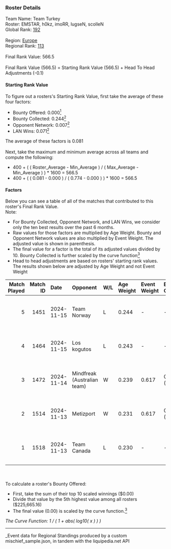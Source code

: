 ### Roster Details<br />
Team Name: Team Turkey<br />
Roster: EMSTAR, h0kz, imoRR, lugseN, scolleN<br />
Global Rank: [192](../../standings_global_2025_04_07.md)<br />
<br />
Region: [Europe]( ../../standings_europe_2025_04_07.md)<br />
Regional Rank: [113]( ../../standings_europe_2025_04_07.md)<br />
<br />
Final Rank Value:  566.5<br />
<br />
Final Rank Value (566.5) = Starting Rank Value (566.5) + Head To Head Adjustments (-0.1)<br />

#### Starting Rank Value<br />
To figure out a rosters's Starting Rank Value, first take the average of these four factors:<br />
- Bounty Offered: 0.000[<sup>1</sup>](#table2)
- Bounty Collected: 0.244[<sup>2</sup>](#table1)
- Opponent Network: 0.007[<sup>2</sup>](#table1)
- LAN Wins: 0.071[<sup>2</sup>](#table1)

The average of these factors is 0.081<br />
<br />
Next, take the maximum and minimum average across all teams and compute the following:<br />
- 400 + ( ( Roster_Average - Min_Average ) / ( Max_Average - Min_Average ) ) * 1600 = 566.5
- 400 + ( ( 0.081 - 0.000 ) / ( 0.774 - 0.000 ) ) * 1600 = 566.5


#### Factors<br />
Below you can see a table of all of the matches that contributed to this roster's Final Rank Value.<br />
Note:<br />

- For Bounty Collected, Opponent Network, and LAN Wins, we consider only the ten best results over the past 6 months.
- Raw values for those factors are multiplied by Age Weight. Bounty and Opponent Network values are also multiplied by Event Weight. The adjusted value is shown in parenthesis.
- The final value for a factor is the total of its adjusted values divided by 10. Bounty Collected is further scaled by the curve function[<sup>3</sup>](#curveFunction)
- Head to head adjustments are based on rosters' starting rank values. The results shown below are adjusted by Age Weight and not Event Weight
<span id="table1"></span><br />


| Match Played | Match ID | Date       | Opponent                    | W/L | Age Weight | Event Weight | Bounty Collected | Opponent Network | LAN Wins  | H2H Adj. | Roster                               |
| -: | -: | :- | :- | :- | :- | :- | :- | :- | :- | -: | :- |
|            5 |     1451 | 2024-11-15 | Team Norway                 | L   | 0.244      | -            | -                | -                | -         |    -4.09 | EMSTAR, h0kz, imoRR, lugseN, scolleN |
|            4 |     1464 | 2024-11-15 | Los kogutos                 | L   | 0.243      | -            | -                | -                | -         |    -1.71 | EMSTAR, h0kz, imoRR, lugseN, scolleN |
|            3 |     1472 | 2024-11-14 | Mindfreak (Australian team) | W   | 0.239      | 0.617        | 0.001 (0.000)    | 0.029 (0.004)    | 1 (0.239) |     4.22 | EMSTAR, h0kz, imoRR, lugseN, scolleN |
|            2 |     1514 | 2024-11-13 | Metizport                   | W   | 0.231      | 0.617        | 0.056 (0.008)    | 0.473 (0.067)    | 1 (0.231) |     6.53 | EMSTAR, h0kz, imoRR, lugseN, scolleN |
|            1 |     1518 | 2024-11-13 | Team Canada                 | L   | 0.230      | -            | -                | -                | -         |    -5.04 | EMSTAR, h0kz, imoRR, lugseN, scolleN |

<br />
<span id="table2"></span><br />
To calculate a roster's Bounty Offered:<br />

- First, take the sum of their top 10 scaled winnings ($0.00)
- Divide that value by the 5th highest value among all rosters ($225,665.16)
- The final value (0.00) is scaled by the curve function.[<sup>3</sup>](#curveFunction)

<span id="curveFunction"></span>_The Curve Function: 1 / ( 1 + abs( log10( x ) ) )_<br />

---
_Event data for Regional Standings produced by a custom mischief_sample.json, in tandem with the liquipedia.net API<br />
